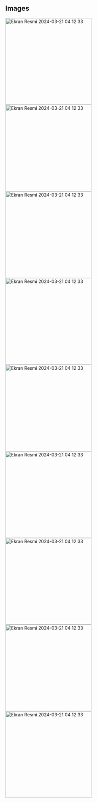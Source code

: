 ## Images
<img width="270" alt="Ekran Resmi 2024-03-21 04 12 33" src="https://github.com/user-attachments/assets/ae6f998a-4da0-4f9c-8500-69a9f7b12351">
<img width="270" alt="Ekran Resmi 2024-03-21 04 12 33" src="https://github.com/user-attachments/assets/ad34025f-4f28-4b9c-8ece-3d28c4027a83">
<img width="270" alt="Ekran Resmi 2024-03-21 04 12 33" src="https://github.com/user-attachments/assets/cdc40646-cce3-4f54-bf3a-e1603263f0d6">
<img width="270" alt="Ekran Resmi 2024-03-21 04 12 33" src="https://github.com/user-attachments/assets/3a69c4ff-0981-4141-858c-bb47c03f0702">
<img width="270" alt="Ekran Resmi 2024-03-21 04 12 33" src="https://github.com/user-attachments/assets/5d91d531-bf38-42ec-b22d-44ea91de8fc7">
<img width="270" alt="Ekran Resmi 2024-03-21 04 12 33" src="https://github.com/user-attachments/assets/34af9ed6-72c4-4c26-b331-b181d7418ae5">
<img width="270" alt="Ekran Resmi 2024-03-21 04 12 33" src="https://github.com/user-attachments/assets/06054e5d-a580-4722-a5c1-bf8fc4332abe">
<img width="270" alt="Ekran Resmi 2024-03-21 04 12 33" src="https://github.com/user-attachments/assets/6af6cef9-a7aa-4f7e-a151-1a90e2dc1102">
<img width="270" alt="Ekran Resmi 2024-03-21 04 12 33" src="https://github.com/user-attachments/assets/110450be-6c83-48be-9326-c441dd7af73b">
